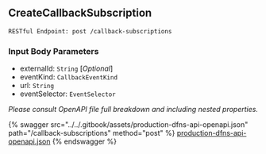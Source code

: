 
## CreateCallbackSubscription
`RESTful Endpoint: post /callback-subscriptions`




### Input Body Parameters
* externalId: `String` [_Optional_] 
* eventKind: `CallbackEventKind` 
* url: `String` 
* eventSelector: `EventSelector` 

_Please consult OpenAPI file full breakdown and including nested properties._


{% swagger src="../../.gitbook/assets/production-dfns-api-openapi.json" path="/callback-subscriptions" method="post" %}
[production-dfns-api-openapi.json](../../.gitbook/assets/production-dfns-api-openapi.json)
{% endswagger %}

